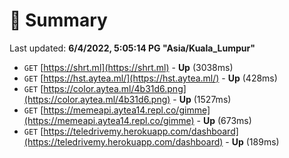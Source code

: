 # 📖 Summary
Last updated: **6/4/2022, 5:05:14 PG "Asia/Kuala_Lumpur"**

- `GET` [https://shrt.ml](https://shrt.ml) - **Up** (3038ms)
- `GET` [https://hst.aytea.ml/](https://hst.aytea.ml/) - **Up** (428ms)
- `GET` [https://color.aytea.ml/4b31d6.png](https://color.aytea.ml/4b31d6.png) - **Up** (1527ms)
- `GET` [https://memeapi.aytea14.repl.co/gimme](https://memeapi.aytea14.repl.co/gimme) - **Up** (673ms)
- `GET` [https://teledrivemy.herokuapp.com/dashboard](https://teledrivemy.herokuapp.com/dashboard) - **Up** (189ms)

